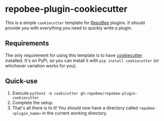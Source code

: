 # repobee-plugin-cookiecutter
This is a simple `cookiecutter` template for
[RepoBee](https://github.com/repobee/repobee) plugins. It should provide you
with everything you need to quickly write a plugin.

## Requirements
The only requirement for using this template is to have
[cookiecutter](https://github.com/audreyr/cookiecutter) installed. It's on PyPi,
so you can install it with `pip install cookiecutter` (or whichever variation
works for you).

## Quick-use
1. Execute `python3 -m cookicutter gh:repobee/repobee-plugin-cookiecutter`
2. Complete the setup.
3. That's all there is to it! You should now have a directory called
   `repobee-<plugin_name>` in the current working directory.
